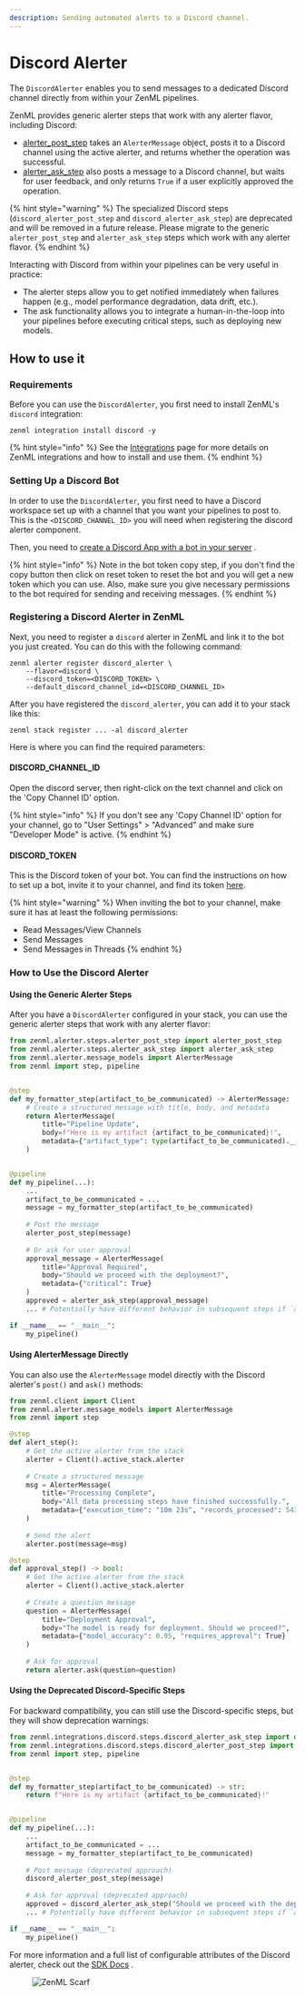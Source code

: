 ```yaml
---
description: Sending automated alerts to a Discord channel.
---
```


# Discord Alerter

The `DiscordAlerter` enables you to send messages to a dedicated Discord channel 
directly from within your ZenML pipelines.

ZenML provides generic alerter steps that work with any alerter flavor, including Discord:

* [alerter\_post\_step](https://sdkdocs.zenml.io/latest/api\_docs/alerter/#zenml.alerter.steps.alerter_post_step.alerter_post_step) takes an `AlerterMessage` object, posts it to a Discord channel using the active alerter, and returns whether the operation was successful.
* [alerter\_ask\_step](https://sdkdocs.zenml.io/latest/api\_docs/alerter/#zenml.alerter.steps.alerter_ask_step.alerter_ask_step) also posts a message to a Discord channel, but waits for user feedback, and only returns `True` if a user explicitly approved the operation.

{% hint style="warning" %}
The specialized Discord steps (`discord_alerter_post_step` and `discord_alerter_ask_step`) are deprecated and will be removed in a future release. Please migrate to the generic `alerter_post_step` and `alerter_ask_step` steps which work with any alerter flavor.
{% endhint %}

Interacting with Discord from within your pipelines can be very useful in practice:

* The alerter steps allow you to get notified immediately when failures happen (e.g., model performance degradation, data drift, etc.).
* The ask functionality allows you to integrate a human-in-the-loop into your pipelines before executing critical steps, such as deploying new models.

## How to use it

### Requirements

Before you can use the `DiscordAlerter`, you first need to install ZenML's `discord` integration:

```shell
zenml integration install discord -y
```

{% hint style="info" %}
See the [Integrations](../README.md) page for more details on ZenML integrations and how to install and
use them.
{% endhint %}

### Setting Up a Discord Bot

In order to use the `DiscordAlerter`, you first need to have a Discord workspace set up with a channel that you want your
pipelines to post to. This is the `<DISCORD_CHANNEL_ID>` you will need when registering the discord alerter component.

Then, you need to [create a Discord App with a bot in your server](https://discordpy.readthedocs.io/en/latest/discord.html)
.

{% hint style="info" %}
Note in the bot token copy step, if you don't find the copy button then click on reset token to reset the bot 
and you will get a new token which you can use. Also, make sure you give necessary permissions to the bot 
required for sending and receiving messages.
{% endhint %}

### Registering a Discord Alerter in ZenML

Next, you need to register a `discord` alerter in ZenML and link it to the bot you just created. You can do this with the
following command:

```shell
zenml alerter register discord_alerter \
    --flavor=discord \
    --discord_token=<DISCORD_TOKEN> \
    --default_discord_channel_id=<DISCORD_CHANNEL_ID>
```

After you have registered the `discord_alerter`, you can add it to your stack like this:

```shell
zenml stack register ... -al discord_alerter
```

Here is where you can find the required parameters:

#### DISCORD_CHANNEL_ID

Open the discord server, then right-click on the text channel and click on the 
'Copy Channel ID' option.

{% hint style="info" %}
If you don't see any 'Copy Channel ID' option for your channel, go to "User Settings" > "Advanced" and make sure "Developer Mode" is active.
{% endhint %}

#### DISCORD_TOKEN

This is the Discord token of your bot. You can find the instructions on how to set up a bot, invite it to your channel, and find its token
[here](https://discordpy.readthedocs.io/en/latest/discord.html).

{% hint style="warning" %}
When inviting the bot to your channel, make sure it has at least the following
permissions: 
* Read Messages/View Channels
* Send Messages
* Send Messages in Threads
{% endhint %}

### How to Use the Discord Alerter

#### Using the Generic Alerter Steps

After you have a `DiscordAlerter` configured in your stack, you can use the generic alerter steps that work with any alerter flavor:

```python
from zenml.alerter.steps.alerter_post_step import alerter_post_step
from zenml.alerter.steps.alerter_ask_step import alerter_ask_step
from zenml.alerter.message_models import AlerterMessage
from zenml import step, pipeline


@step
def my_formatter_step(artifact_to_be_communicated) -> AlerterMessage:
    # Create a structured message with title, body, and metadata
    return AlerterMessage(
        title="Pipeline Update",
        body=f"Here is my artifact {artifact_to_be_communicated}!",
        metadata={"artifact_type": type(artifact_to_be_communicated).__name__}
    )


@pipeline
def my_pipeline(...):
    ...
    artifact_to_be_communicated = ...
    message = my_formatter_step(artifact_to_be_communicated)
    
    # Post the message
    alerter_post_step(message)
    
    # Or ask for user approval
    approval_message = AlerterMessage(
        title="Approval Required",
        body="Should we proceed with the deployment?",
        metadata={"critical": True}
    )
    approved = alerter_ask_step(approval_message)
    ... # Potentially have different behavior in subsequent steps if `approved`

if __name__ == "__main__":
    my_pipeline()
```

#### Using AlerterMessage Directly

You can also use the `AlerterMessage` model directly with the Discord alerter's `post()` and `ask()` methods:

```python
from zenml.client import Client
from zenml.alerter.message_models import AlerterMessage
from zenml import step

@step
def alert_step():
    # Get the active alerter from the stack
    alerter = Client().active_stack.alerter
    
    # Create a structured message
    msg = AlerterMessage(
        title="Processing Complete",
        body="All data processing steps have finished successfully.",
        metadata={"execution_time": "10m 23s", "records_processed": 5432}
    )
    
    # Send the alert
    alerter.post(message=msg)

@step
def approval_step() -> bool:
    # Get the active alerter from the stack
    alerter = Client().active_stack.alerter
    
    # Create a question message
    question = AlerterMessage(
        title="Deployment Approval",
        body="The model is ready for deployment. Should we proceed?",
        metadata={"model_accuracy": 0.95, "requires_approval": True}
    )
    
    # Ask for approval
    return alerter.ask(question=question)
```

#### Using the Deprecated Discord-Specific Steps

For backward compatibility, you can still use the Discord-specific steps, but they will show deprecation warnings:

```python
from zenml.integrations.discord.steps.discord_alerter_ask_step import discord_alerter_ask_step
from zenml.integrations.discord.steps.discord_alerter_post_step import discord_alerter_post_step
from zenml import step, pipeline


@step
def my_formatter_step(artifact_to_be_communicated) -> str:
    return f"Here is my artifact {artifact_to_be_communicated}!"


@pipeline
def my_pipeline(...):
    ...
    artifact_to_be_communicated = ...
    message = my_formatter_step(artifact_to_be_communicated)
    
    # Post message (deprecated approach)
    discord_alerter_post_step(message)
    
    # Ask for approval (deprecated approach)
    approved = discord_alerter_ask_step("Should we proceed with the deployment?")
    ... # Potentially have different behavior in subsequent steps if `approved`

if __name__ == "__main__":
    my_pipeline()
```

For more information and a full list of configurable attributes of the Discord alerter, check out
the [SDK Docs](https://sdkdocs.zenml.io/latest/integration\_code\_docs/integrations-discord/#zenml.integrations.discord.alerters.discord\_alerter.DiscordAlerter)
.

<!-- For scarf -->
<figure><img alt="ZenML Scarf" referrerpolicy="no-referrer-when-downgrade" src="https://static.scarf.sh/a.png?x-pxid=f0b4f458-0a54-4fcd-aa95-d5ee424815bc" /></figure>
